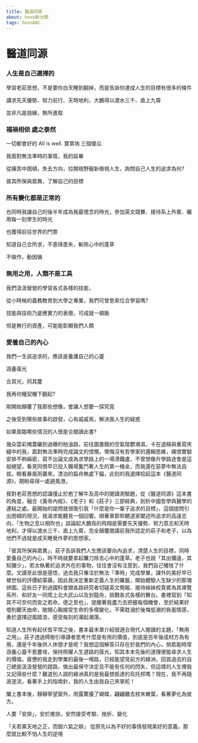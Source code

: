 ```yaml
---
title: 醫道同源
about: hexo新分類
tags: hexoABC
---
```


# 醫道同源

### 人生是自己選擇的

學習老莊思想，不是要你白天睡到翻掉，而是告訴你達成人生的目標有很多的條件

講求先天優勢、努力前行、天時地利，大鵬得以渡水三千、直上九霄

並非凡是說緣，無所進取



###  福禍相依 處之泰然

一切都會好的 All is well.  寶萊塢 三個傻瓜

我面對無法準時的事情，我的延畢

從痛苦中困頓，失去方向，拉開視野寵新檢視人生，詢問自己人生的追求為何?

彼其所保與眾異，了解自己的目標







### 所有變化都是正常的

也同時我讓自己的後半年成為我最懷念的時光，參加英文競賽、接待系上外賓、曬用每一刻學生的時光

也獲得前往世界的門票

知道自己合所求，不患得患失，斬除心中的蓬草



不做作，動因循



### 無用之用，人類不是工具

我們汲汲營營的學習各式各樣的技能，

從小時候的義務教育到大學之專業，我們可曾思索位合學習嗎?

技能與技術乃是應實力的表徵，可成就一頓飯

但是無行的資產，可能能彰顯我們人類



### 愛養自己的內心

我們一生該追求的，應該是養護自己的心靈

涵養葆光

合其光，同其塵





我再何種契機下翻起?

剛開始顛覆了我那些想像，會讓人想要一探究竟

之後受到哪些故事的啟發，心有戚戚焉，解決我人生的疑惑

如果面臨哪些情況的人很是合閱讀此書? 









幾朵雲彩掩蓋曬到過曝的柏油路，前往圖書館的空氣陰鬱潮濕，卡在退稿與重寫夾縫中的我，面對無法準時完成論文的憤慨，懊悔沒有哲學家的邏輯思維，痛恨實驗安排不夠縝密，寫不出論文成為求學路上的一場滑鐵盧，不曾想像升學路途會是這般絕望，看見同儕早已投入職場奮鬥著人生的第一桶金，而我還在惡夢中無法自拔。眼看暴風雨襲來，漂泊的扁舟無處下錨，此刻的我選擇拾起這本《醫道同源》，期盼尋得一處避風港。

我對老莊思想的認識僅止於庖丁解牛及高中的閱讀測驗題，從《醫道同源》這本書的角度，融合《黃帝內經》、《老子》和《莊子》三部經典，剖析中國哲學與醫學的連結之處。最開始的提問就很吸引我「什麼是你一輩子追求的目標」，這個提問引出困頓的現況，我渴求能聽見一個回響。順著章節聆聽道家闡述所追求的高遠志向，「生物之息以相吹也」談論起大鵬鳥的飛翔是需要先天優勢、努力意志和天時地利，才得以渡水三千、直上九霄，完全顛覆閱讀前我所認定的莊子和老子，以為他們不過就是成天睡覺作夢的思想家。

「彼其所保與眾異」，莊子告訴我們人生應該要向內追求，清楚人生的目標，同時愛養自己的內心，時不時就要拿起鐮刀除去心中的蓬草。老子也說「其出彌遠，其知彌少」，若太執著於追求外在的事物，往往會沒有注意到，我們自己犧牲了什麼。文讀至此很是感悟，過去我只專注於無法「準時」完成學業，課外的美好早已被世俗的評價給蒙蔽。因此我決定重新定義人生的羅盤，開始體驗人生缺少的那塊拼圖。這些日子到過國科會跟各路研究者切磋英文簡報、接待姊妹校貴賓為其導覽系所、和好友一同爬上北大武山以及划龍舟，挑戰各式各樣的舞台。書裡寫到「知其不可奈何而安之若命，德之至也」，提醒著我盡力去把握每個機會，至於結果好壞則聽天由命，敞開心胸接受生命的多樣變化，不需耽溺於後悔低潮的負面情感，勇於選擇迎風踏浪，感受每刻的潮起潮落。

知道人生所有起伏皆平常之後，書本最末章介紹很適合現代人閱讀的主題，「無用之用」。莊子透過樗樹引導讀者思考什麼是有用的價值，到底是百年後成材方為有用，還是千年後供人休憩才是呢？我想這個解答只存在於我們的內心，倘若能時常涵養心靈不惹塵埃，保持照耀人生道路的葆光，知其本末先後的道理便能尋求人生的價值。疲憊的我走到學業的最後一哩路，已經能望見前方的綠洲，回首過去的自己總是汲汲營營的趕路，做出最保守決定且不能有任何的閃失，但這樣的人生裡我又記得些什麼？難道別人說的綠洲真的是我最想抵達的烏托邦嗎？現在，我不再隨波逐流，看著手上的指南針，我的人生由我自己來掌舵！

闔上書本後，靜靜寧望窗外，雨露驚擾了蝴蝶，翩翩離去枝末嫩葉，看著夢化為彼方。

















人要「安排」，安於推排。安然接受考驗、挫折、變化



「夫若乘天地之正，而御六氣之辯」   從原先以為不好的事情發現美好的意義，那麼就比較不怕人生的逆境

